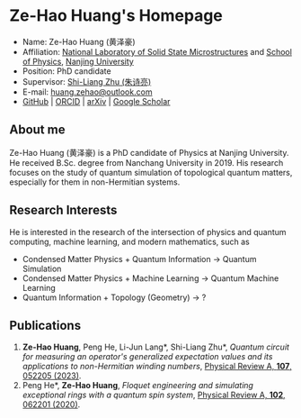 # Ze-Hao Huang's Homepage

- Name: Ze-Hao Huang (黄泽豪)
- Affiliation: [National Laboratory of Solid State Microstructures](https://vlssm.nju.edu.cn/main.htm) and [School of Physics](https://physics.nju.edu.cn/), [Nanjing University](https://www.nju.edu.cn/)
- Position: PhD candidate
- Supervisor: [Shi-Liang Zhu (朱诗亮)](https://physics.scnu.edu.cn/a/20201218/6945.html)
- E-mail: [huang.zehao@outlook.com](mailto:huang.zehao@outlook.com)
- [GitHub](https://github.com/zhhuang98)
| [ORCID](https://orcid.org/0000-0002-1180-7673)
| [arXiv](https://arxiv.org/a/huang_z_3.html)
| [Google Scholar](https://scholar.google.cz/citations?hl=zh-CN&pli=1&user=Guq9h6AAAAAJ)


## About me

Ze-Hao Huang (黄泽豪) is a PhD candidate of Physics at Nanjing University.
He received B.Sc. degree from Nanchang University in 2019.
His research focuses on the study of quantum simulation of topological quantum matters, especially for them in non-Hermitian systems.


## Research Interests

He is interested in the research of the intersection of physics and quantum computing, machine learning, and modern mathematics, such as
- Condensed Matter Physics + Quantum Information -> Quantum Simulation
- Condensed Matter Physics + Machine Learning -> Quantum Machine Learning
- Quantum Information + Topology (Geometry) -> ?


## Publications

1. **Ze-Hao Huang**, Peng He, Li-Jun Lang\*, Shi-Liang Zhu\*, *Quantum circuit for measuring an operator's generalized expectation values and its applications to non-Hermitian winding numbers*, [Physical Review A, **107**, 052205 (2023)](https://journals.aps.org/pra/abstract/10.1103/PhysRevA.107.052205).
2. Peng He\*, **Ze-Hao Huang**, *Floquet engineering and simulating exceptional rings with a quantum spin system*, [Physical Review A, **102**, 062201 (2020)](https://journals.aps.org/pra/abstract/10.1103/PhysRevA.102.062201).
